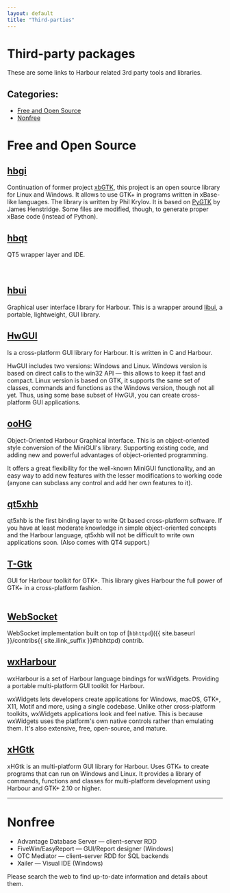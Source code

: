 ```yaml
---
layout: default
title: "Third-parties"
---
```

# Third-party packages

These are some links to Harbour related 3rd party tools and libraries.

## Categories:

* [Free and Open Source](#free-and-open-source)
* [Nonfree](#nonfree)

<div markdown="1" class="components">

# Free and Open Source

## [hbgi](https://github.com/tuffnatty/hbgi)

Continuation of former project [xbGTK](https://sourceforge.net/projects/xbgtk/),
this project is an open source library for Linux and Windows. It allows to use
GTK+ in programs written in xBase-like languages. The library is written by Phil
Krylov. It is based on [PyGTK](https://en.wikipedia.org/wiki/PyGTK)
by James Henstridge. Some files are modified, though, to generate proper xBase
code (instead of Python).

## [hbqt](https://sourceforge.net/projects/qtcontribs/)

QT5 wrapper layer and IDE.
<br><br><br>

## [hbui](https://github.com/RJopek/HBUI)

Graphical user interface library for Harbour. This is a wrapper around
[libui](https://github.com/andlabs/libui), a portable, lightweight, GUI library.

## [HwGUI](https://sourceforge.net/projects/hwgui/)

Is a cross-platform GUI library for Harbour. It is written in C and Harbour.

HwGUI includes two versions: Windows and Linux. Windows version is based on
direct calls to the win32 API — this allows to keep it fast and compact.
Linux version is based on GTK, it supports the same set of classes, commands
and functions as the Windows version, though not all yet. Thus, using some
base subset of HwGUI, you can create cross-platform GUI applications.

## [ooHG](https://sourceforge.net/projects/oohg/)

Object-Oriented Harbour Graphical interface. This is an object-oriented style
conversion of the MiniGUI's library. Supporting existing code, and adding new
and powerful advantages of object-oriented programming.

It offers a great flexibility for the well-known MiniGUI functionality, and an
easy way to add new features with the lesser modifications to working code
(anyone can subclass any control and add her own features to it).

## [qt5xhb](https://github.com/marcosgambeta/Qt5xHb)

qt5xhb is the first binding layer to write Qt based cross-platform software.
If you have at least moderate knowledge in simple object-oriented concepts
and the Harbour language, qt5xhb will not be difficult to write own
applications soon. (Also comes with QT4 support.)

## [T-Gtk](https://sourceforge.net/projects/t-gtk/)

GUI for Harbour toolkit for GTK+. This library gives Harbour the full power
of GTK+ in a cross-platform fashion.
<br><br>

## [WebSocket](https://github.com/foldiii/websocket)

WebSocket implementation built on top of [`hbhttpd`]({{ site.baseurl }}/contribs{{ site.ilink_suffix }}#hbhttpd)
contrib.

## [wxHarbour](https://sourceforge.net/projects/wxharbour/)

wxHarbour is a set of Harbour language bindings for wxWidgets. Providing
a portable multi-platform GUI toolkit for Harbour.

wxWidgets lets developers create applications for Windows, macOS, GTK+, X11,
Motif and more, using a single codebase. Unlike other cross-platform toolkits,
wxWidgets applications look and feel native. This is because wxWidgets uses
the platform's own native controls rather than emulating them. It's also
extensive, free, open-source, and mature.

## [xHGtk](https://sourceforge.net/projects/xhgtk/)

xHGtk is an multi-platform GUI library for Harbour. Uses GTK+ to create programs
that can run on Windows and Linux. It provides a library of commands, functions
and classes for multi-platform development using Harbour and GTK+ 2.10 or higher.

---

# Nonfree

* Advantage Database Server — client–server RDD
* FiveWin/EasyReport — GUI/Report designer (Windows)
* OTC Mediator — client–server RDD for SQL backends
* Xailer — Visual IDE (Windows)

Please search the web to find up-to-date information and details about them.

</div>
